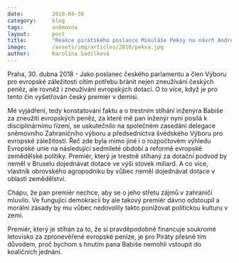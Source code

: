 ```yaml
---
date:         2018-04-30
category:     blog
tags:         sněmovna
layout:       post
title:        "Reakce pirátského poslance Mikuláše Peksy na návrh Andreje Babiše k zahájení disciplinárního řízení"
image:        /assets/img/articles/2018/peksa.jpg
author:       Karolína Sadílková
---
```



Praha, 30. dubna 2018 - Jako poslanec českého parlamentu a člen Výboru pro evropské záležitosti cítím potřebu bránit nejen zneužívání českých peněz, ale rovněž i zneužívání evropských dotací. O to více, když je pro tento čin vyšetřován český premiér v demisi.
 
Mé vyjádření, tedy konstatování faktu a o trestním stíhání inženýra Babiše za zneužití evropských peněz, za které mě pan inženýr nyní posílá k disciplinárnímu řízení, se uskutečnilo na společném zasedání delegace sněmovního Zahraničního výboru a předsednictva švédského Výboru pro evropské záležitosti. Řeč zde byla mimo jiné i o rozpočtovém výhledu Evropské unie na následující sedmileté období a reformě evropské zemědělské politiky. Premiér, který je trestně stíhaný za dotační podvod by neměl v Bruselu dojednávat dotace ve výši stovek miliard. A co více, vlastník obrovského agropodniku by vůbec neměl dojednávat dotace v oblasti zemědělství.
 
Chápu, že pan premiér nechce, aby se o jeho střetu zájmů v zahraničí mluvilo. Ve fungující demokracii by ale takový premiér dávno odstoupil a morální zásady by mu vůbec nedovolily takto ponižovat politickou kulturu v zemi.
 
Premiér, který je stíhán za to, že si pravděpodobně financuje soukromé letovisko za zpronevěřené evropské peníze, je pro Piráty přesně tím důvodem, proč bychom s hnutím pana Babiše nemohli vstoupit do koaličních jednání.
